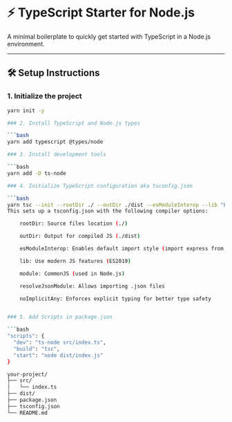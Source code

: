 # ⚡ TypeScript Starter for Node.js

A minimal boilerplate to quickly get started with TypeScript in a Node.js environment.

---

## 🛠️ Setup Instructions

### 1. Initialize the project

```bash
yarn init -y

### 2. Install TypeScript and Node.js types

```bash
yarn add typescript @types/node

### 3. Install development tools

```bash
yarn add -D ts-node

### 4. Initialize TypeScript configuration aka tsconfig.json

```bash
yarn tsc --init --rootDir ./ --outDir ./dist --esModuleInterop --lib "ES2019" --module commonjs --resolveJsonModule --noImplicitAny
This sets up a tsconfig.json with the following compiler options:

    rootDir: Source files location (./)

    outDir: Output for compiled JS (./dist)

    esModuleInterop: Enables default import style (import express from 'express')

    lib: Use modern JS features (ES2019)

    module: CommonJS (used in Node.js)

    resolveJsonModule: Allows importing .json files

    noImplicitAny: Enforces explicit typing for better type safety


### 5. Add Scripts in package.json

```bash
"scripts": {
  "dev": "ts-node src/index.ts",
  "build": "tsc",
  "start": "node dist/index.js"
}

your-project/
├── src/
│   └── index.ts
├── dist/
├── package.json
├── tsconfig.json
└── README.md





